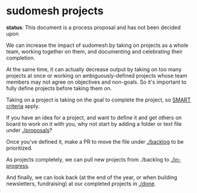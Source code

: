 # sudomesh projects

**status**: This document is a process proposal and has not been decided upon

We can increase the impact of sudomesh by taking on projects as a whole team, working together on them, and documenting  and celebrating their completion.

At the same time, it can actually decrease output by taking on too many projects at once or working on ambiguously-defined projects whose team members may not agree on objectives and non-goals. So it's important to fully define projects before taking them on.

Taking on a project is taking on the goal to complete the project, so [SMART criteria](https://en.wikipedia.org/wiki/SMART_criteria) apply.

If you have an idea for a project, and want to define it and get others on board to work on it with you, why not start by adding a folder or text file under [./proposals](./proposals)?

Once you've defined it, make a PR to move the file under [./backlog](./backlog) to be prioritized.

As projects completely, we can pull new projects from ./backlog to [./in-progress](./in-progress).

And finally, we can look back (at the end of the year, or when building newsletters, fundraising) at our completed projects in [./done](./done).

